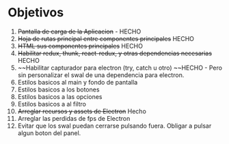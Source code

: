 # Objetivos

1. ~~Pantalla de carga de la Aplicacion~~ - HECHO
2. ~~Hoja de rutas principal entre componentes principales~~ HECHO
3. ~~HTML sus componentes principales~~ HECHO
4. ~~Habilitar redux, thunk, react-redux, y otras dependencias necesarias~~ HECHO
5. ~~Habilitar capturador para electron (try, catch u otro) ~~HECHO - Pero sin personalizar el swal de una dependencia para electron.
6. Estilos basicos al main y fondo de pantalla
7. Estilos basicos a los botones
8. Estilos basicos a las opciones
9. Estilos basicos a al filtro
10. ~~Arreglar recursos y assets de Electron~~ Hecho
11. Arreglar las perdidas de fps de Electron
12. Evitar que los swal puedan cerrarse pulsando fuera. Obligar a pulsar algun boton del panel.
